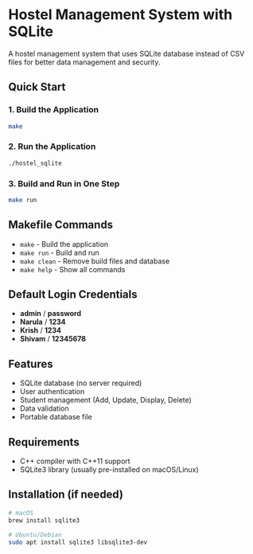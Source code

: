 # Hostel Management System with SQLite

A hostel management system that uses SQLite database instead of CSV files for better data management and security.

## Quick Start

### 1. Build the Application
```bash
make
```

### 2. Run the Application
```bash
./hostel_sqlite
```

### 3. Build and Run in One Step
```bash
make run
```

## Makefile Commands

- `make` - Build the application
- `make run` - Build and run
- `make clean` - Remove build files and database
- `make help` - Show all commands

## Default Login Credentials

- **admin** / **password**
- **Narula** / **1234**
- **Krish** / **1234**
- **Shivam** / **12345678**

## Features

- SQLite database (no server required)
- User authentication
- Student management (Add, Update, Display, Delete)
- Data validation
- Portable database file

## Requirements

- C++ compiler with C++11 support
- SQLite3 library (usually pre-installed on macOS/Linux)

## Installation (if needed)

```bash
# macOS
brew install sqlite3

# Ubuntu/Debian
sudo apt install sqlite3 libsqlite3-dev
``` 